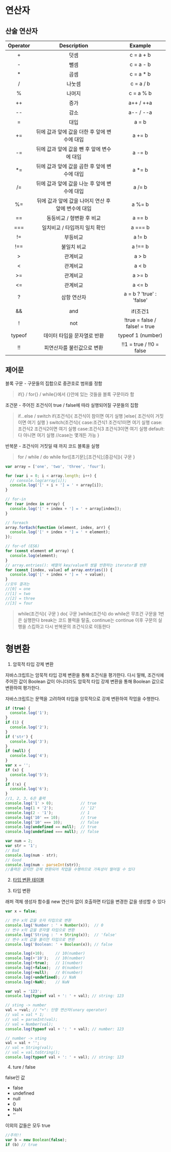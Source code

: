 # 연산자

##  산술 연산자

|<cneter>Operator</center>|<center>Description</center>|<center>Example</center>|
|---|---|---|
|<center>+</center>|<center>덧셈</center>|<center>c = a + b</center>|
|<center>-</center>|<center>뺄셈</center>|<center>c = a - b</center>|
|<center>*</center>|<center>곱셈</center>|<center>c = a * b</center>|
|<center>/</center>|<center>나눗셈</center>|<center>c = a / b</center>|
|<center>%</center>|<center>나머지</center>|<center>c = a % b</center>|
|<center>++</center>|<center>증가</center>|<center>a++ / ++a</center>|
|<center>--</center>|<center>감소</center>|<center>a-- / --a</center>|
|<center>=</center>|<center>대입</center>|<center>a = b</center>|
|<center>+=</center>|<center>뒤에 값과 앞에 값을 더한 후 앞에 변수에 대입</center>|<center>a += b</center>|
|<center>-=</center>|<center>뒤에 값과 앞에 값을 뺀 후 앞에 변수에 대입</center>|<center>a -= b</center>|
|<center>*=</center>|<center>뒤에 값과 앞에 값을 곱한 후 앞에 변수에 대입</center>|<center>a *= b</center>|
|<center>/=</center>|<center>뒤에 값과 앞에 값을 나눈 후 앞에 변수에 대입</center>|<center>a /= b</center>|
|<center>%=</center>|<center>뒤에 값과 앞에 값을 나머지 연산 후 앞에 변수에 대입</center>|<center>a %= b</center>|
|<center>==</center>|<center>동등비교 / 형변환 후 비교</center>|<center>a == b</center>|
|<center>===</center>|<center>일치비교 / 타입까지 일치 확인</center>|<center>a === b</center>|
|<center>!=</center>|<center>부등비교</center>|<center>a != b</center>|
|<center>!==</center>|<center>불일치 비교</center>|<center>a !== b</center>|
|<center>></center>|<center>관계비교</center>|<center>a > b</center>|
|<center><</center>|<center>관계비교</center>|<center>a < b</center>|
|<center>>=</center>|<center>관계비교</center>|<center>a >= b</center>|
|<center><=</center>|<center>관계비교</center>|<center>a <= b</center>|
|<center>?</center>|<center>삼항 연산자</center>|<center>a = b ? 'true' : 'false'</center>|
|<center>||</center>|<center>or</center>|<center>if(조건1 || 조건2 (다중가능)){둘중 하나라도 true}</center>|
|<center>&&</center>|<center>and</center>|<center>if(조건1 || 조건2 (다중가능)){둘다 true}</center>|
|<center>!</center>|<center>not</center>|<center>!true = false / false! = true</center>|
|<center>typeof</center>|<center>데이터 타입을 문자열로 반환</center>|<center>typeof 1 (number)</center>|
|<center>!!</center>|<center>피연산자를 불린값으로 변환</center>|<center>!!1 = true / !!0 = false</center>|

##  제어문

블록 구문 - 구문들의 집합으로 중관호로 범위를 정함
> if{} / for{} / while{}에서 {}안에 있는 것들을 블록 구문이라 함

조건문 - 주어진 조건식이 true / false에 따라 실행되어질 구문들의 집함
> if...else / switch
if{조건식}{
  조건식이 참이면 여기 실행
}else{
  조건식이 거짓이면 여기 실행
}
switch(조건식){
  case:조건식1
    조건식1이면 여기 실행
  case:조건식2
    조건식2이면 여기 실행
  case:조건식3
    조건식3이면 여기 실행
  default:
    다 아니면 여기 실행
  //case는 몇개든 가능
}

반복문 - 조건식이 거짓일 때 까지 코드 블록을 실행
> for / while / do while
for([초기문];[조건식];[증감식]){
  구문
}

```javascript
var array = ['one', 'two', 'three', 'four'];

for (var i = 0; i < array.length; i++) {
  // console.log(array[i]);
  console.log('[' + i + '] = ' + array[i]);
}

// for-in
for (var index in array) {
  console.log('[' + index + '] = ' + array[index]);
}

// foreach
array.forEach(function (element, index, arr) {
  console.log('[' + index + '] = ' + element);
});

// for-of (ES6)
for (const element of array) {
  console.log(element);
}
// array.entries(): 배열의 key/value의 쌍을 반환하는 iterator를 반환
for (const [index, value] of array.entries()) {
  console.log('[' + index + '] = ' + value);
}
//모두 결과는
//[0] = one
//[1] = two
//[2] = three
//[3] = four
```

>while(조건식){
  구문
}
do{
  구문
}while(조건식)
do while은 무조건 구문을 1번은 실행한다
break는 코드 블럭을 탈출, continue는 continue 이후 구문의 실행을 스킵하고 다시 반복문의 조건식으로 이동한다

# 형변환

1. 암묵적 타입 강제 변환

자바스크립트는 암묵적 타입 강제 변환을 통해 조건식을 평가한다. 다시 말해, 조건식에 주어진 값이 Boolean 값이 아니더라도 암묵적 타입 강제 변환을 통해 Boolean 값으로 변환하여 평가한다.

자바스크립트는 문맥을 고려하여 타입을 암묵적으로 강제 변환하여 작업을 수행한다.
```javascript
if (true) {
  console.log('1');
}
if (1) {
  console.log('2');
}
if ('str') {
  console.log('3');
}
if (null) {
  console.log('4');
}
var x = '';
if (x) {
  console.log('5');
}
if (!x) {
  console.log('6');
}
//1, 2, 3, 6은 출력
console.log('1' > 0);            // true
console.log(1 + '2');            // '12'
console.log(2 - '1');            // 1
console.log('10' == 10);         // true
console.log('10' === 10);        // false
console.log(undefined == null);  // true
console.log(undefined === null); // false

var num = 2;
var str = '1';
// Bad
console.log(num - str);
// Good
console.log(num - parseInt(str));
//출력은 같지만 강제 변환되어 작업을 수행하므로 가독성이 떨어질 수 있다
```

2. [타입 변환 테이블](https://poiemaweb.com/js-type-coercion#2-%ED%83%80%EC%9E%85-%EB%B3%80%ED%99%98-%ED%85%8C%EC%9D%B4%EB%B8%94-type-conversion-table)

3. 타입 변환

래퍼 객체 생성자 함수를 new 연산자 없이 호출하면 타입을 변경한 값을 생성할 수 있다
```javascript
var x = false;

// 변수 x의 값을 숫자 타입으로 변환
console.log('Number : ' + Number(x));  // 0
// 변수 x의 값을 문자열 타입으로 변환
console.log('String : ' + String(x));  // 'false'
// 변수 x의 값을 불리언 타입으로 변환
console.log('Boolean: ' + Boolean(x)); // false

console.log(+10);     // 10(number)
console.log(+'10');   // 10(number)
console.log(+true);   // 1(number)
console.log(+false);  // 0(number)
console.log(+null);   // 0(number)
console.log(+undefined); // NaN
console.log(+NaN);    // NaN

var val = '123';
console.log(typeof val + ': ' + val); // string: 123

// sting -> number
val = +val; // "+": 단항 연산자(unary operator)
// val = val * 1;
// val = parseInt(val);
// val = Number(val);
console.log(typeof val + ': ' + val); // number: 123

// number -> sting
val = val + '';
// val = String(val);
// val = val.toString();
console.log(typeof val + ': ' + val); // string: 123
```

4. ture / false

false인 값
* false
* undefined
* null
* 0
* NaN
* ''

이외의 값들은 모두 true
```javascript
//주의!!
var b = new Boolean(false);
if (b) // true
```
